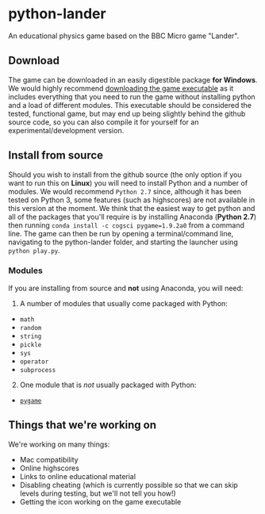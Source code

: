 # python-lander
An educational physics game based on the BBC Micro game "Lander".

## Download
The game can be downloaded in an easily digestible package **for Windows**. We would highly recommend [downloading the game executable](https://mega.nz/#!J08z0L6J!-zrO62jkRCX-AuPRxXxlEtjH-qHiU23XZ7dk6KsFExE) as it includes everything that you need to run the game without installing python and a load of different modules. This executable should be considered the tested, functional game, but may end up being slightly behind the github source code, so you can also compile it for yourself for an experimental/development version.

## Install from source
Should you wish to install from the github source (the only option if you want to run this on **Linux**) you will need to install Python and a number of modules. We would recommend `Python 2.7` since, although it has been tested on Python 3, some features (such as highscores) are not available in this version at the moment. We think that the easiest way to get python and all of the packages that you'll require is by installing Anaconda (**Python 2.7**) then running `conda install -c cogsci pygame=1.9.2a0` from a command line. The game can then be run by opening a terminal/command line, navigating to the python-lander folder, and starting the launcher using `python play.py`.

### Modules
If you are installing from source and **not** using Anaconda, you will need:

1. A number of modules that usually come packaged with Python:
  * `math`
  * `random`
  * `string`
  * `pickle`
  * `sys`
  * `operator`
  * `subprocess`

2. One module that is *not* usually packaged with Python:
  * [`pygame`](http://www.pygame.org/hifi.html)

## Things that we're working on
We're working on many things:
* Mac compatibility
* Online highscores
* Links to online educational material
* Disabling cheating (which is currently possible so that we can skip levels during testing, but we'll not tell you how!)
* Getting the icon working on the game executable
